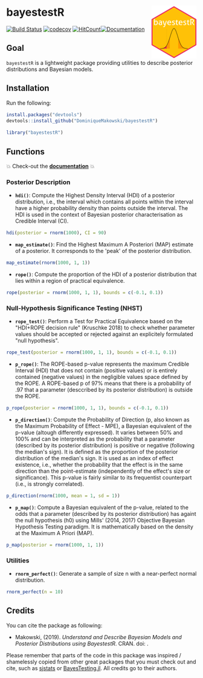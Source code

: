 
bayestestR <img src='man/figures/logo.svg' align="right" height="139" />
========================================================================

[![Build Status](https://travis-ci.org/DominiqueMakowski/bayestestR.svg?branch=master)](https://travis-ci.org/DominiqueMakowski/bayestestR) [![codecov](https://codecov.io/gh/DominiqueMakowski/bayestestR/branch/master/graph/badge.svg)](https://codecov.io/gh/DominiqueMakowski/bayestestR) [![HitCount](http://hits.dwyl.io/DominiqueMakowski/bayestestR.svg)](http://hits.dwyl.io/DominiqueMakowski/bayestestR)[![Documentation](https://img.shields.io/badge/documentation-bayestestR-orange.svg?colorB=E91E63)](https://dominiquemakowski.github.io/bayestestR/) <!-- Add this to the README manually! --> <!-- [![Documentation](https://img.shields.io/badge/documentation-bayestestR-orange.svg?colorB=E91E63)](https://dominiquemakowski.github.io/bayestestR/) -->

Goal
----

`bayestestR` is a lightweight package providing utilities to describe posterior distributions and Bayesian models.

Installation
------------

Run the following:

``` r
install.packages("devtools")
devtools::install_github("DominiqueMakowski/bayestestR")
```

``` r
library("bayestestR")
```

Functions
---------

:boom: Check-out the [**documentation**](https://dominiquemakowski.github.io/bayestestR/) :boom:

### Posterior Description

-   **`hdi()`**: Compute the Highest Density Interval (HDI) of a posterior distribution, i.e., the interval which contains all points within the interval have a higher probability density than points outside the interval. The HDI is used in the context of Bayesian posterior characterisation as Credible Interval (CI).

``` r
hdi(posterior = rnorm(1000), CI = 90)
```

-   **`map_estimate()`**: Find the Highest Maximum A Posteriori (MAP) estimate of a posterior. It corresponds to the 'peak' of the posterior distribution.

``` r
map_estimate(rnorm(1000, 1, 1))
```

-   **`rope()`**: Compute the proportion of the HDI of a posterior distribution that lies within a region of practical equivalence.

``` r
rope(posterior = rnorm(1000, 1, 1), bounds = c(-0.1, 0.1))
```

### Null-Hypothesis Significance Testing (NHST)

-   **`rope_test()`**: Perform a Test for Practical Equivalence based on the "HDI+ROPE decision rule" (Kruschke 2018) to check whether parameter values should be accepted or rejected against an explicitely formulated "null hypothesis".

``` r
rope_test(posterior = rnorm(1000, 1, 1), bounds = c(-0.1, 0.1))
```

-   **`p_rope()`**: The ROPE-based p-value represents the maximum Credible Interval (HDI) that does not contain (positive values) or is entirely contained (negative values) in the negligible values space defined by the ROPE. A ROPE-based p of 97% means that there is a probability of .97 that a parameter (desccribed by its posterior distribution) is outside the ROPE.

``` r
p_rope(posterior = rnorm(1000, 1, 1), bounds = c(-0.1, 0.1))
```

-   **`p_direction()`**: Compute the Probability of Direction (p, also known as the Maximum Probability of Effect - MPE), a Bayesian equivalent of the p-value (altough differently expressed). It varies between 50% and 100% and can be interpreted as the probability that a parameter (described by its posterior distribution) is positive or negative (following the median's sign). It is defined as the proportion of the posterior distribution of the median's sign. It is used as an index of effect existence, i.e., whether the probability that the effect is in the same direction than the point-estimate (independently of the effect's size or significance). This p-value is fairly similar to its frequentist counterpart (i.e., is strongly correlated).

``` r
p_direction(rnorm(1000, mean = 1, sd = 1))
```

-   **`p_map()`**: Compute a Bayesian equivalent of the p-value, related to the odds that a parameter (described by its posterior distribution) has againt the null hypothesis (h0) using Mills' (2014, 2017) Objective Bayesian Hypothesis Testing paradigm. It is mathematically based on the density at the Maximum A Priori (MAP).

``` r
p_map(posterior = rnorm(1000, 1, 1))
```

### Utilities

-   **`rnorm_perfect()`**: Generate a sample of size n with a near-perfect normal distribution.

``` r
rnorm_perfect(n = 10)
```

Credits
-------

You can cite the package as following:

-   Makowski, (2019). *Understand and Describe Bayesian Models and Posterior Distributions using BayestestR*. CRAN. doi: .

Please remember that parts of the code in this package was inspired / shamelessly copied from other great packages that you must check out and cite, such as [sjstats](https://github.com/strengejacke/sjstats) or [BayesTesting.jl](https://github.com/tszanalytics/BayesTesting.jl). All credits go to their authors.
